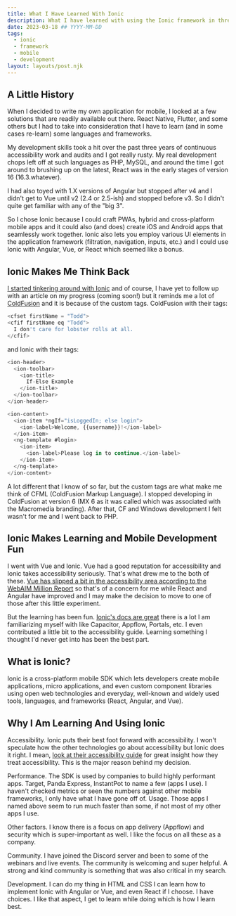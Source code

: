 ```yaml
---
title: What I Have Learned With Ionic
description: What I have learned with using the Ionic framework in three months.
date: 2023-03-18 ## YYYY-MM-DD
tags:
  - ionic
  - framework
  - mobile
  - development
layout: layouts/post.njk
---
```


## A Little History

When I decided to write my own application for mobile, I looked at a few solutions that are readily available out there. React Native, Flutter, and some others but I had to take into consideration that I have to learn (and in some cases re-learn) some languages and frameworks.

My development skills took a hit over the past three years of continuous accessibility work and audits and I got really rusty. My real development chops left off at such languages as PHP, MySQL, and around the time I got around to brushing up on the latest, React was in the early stages of version 16 (16.3.whatever).

I had also toyed with 1.X versions of Angular but stopped after v4 and I didn't get to Vue until v2 (2.4 or 2.5-ish) and stopped before v3. So I didn't quite get familiar with any of the "big 3".

So I chose Ionic because I could craft PWAs, hybrid and cross-platform mobile apps and it could also (and does) create iOS and Android apps that seamlessly work together. Ionic also lets you employ various UI elements in the application framework (filtration, navigation, inputs, etc.) and I could use Ionic with Angular, Vue, or React which seemed like a bonus.

## Ionic Makes Me Think Back

[I started tinkering around with Ionic](https://toddl.dev/posts/ionic-and-vue-part-one/) and of course, I have yet to follow up with an article on my progress (coming soon!) but it reminds me a lot of [ColdFusion](https://coldfusion.adobe.com/) and it is because of the custom tags. ColdFusion with their tags:

```js
<cfset firstName = "Todd">
<cfif firstName eq "Todd">
  I don't care for lobster rolls at all.
</cfif>
```

and Ionic with their tags:

```js
<ion-header>
  <ion-toolbar>
    <ion-title>
      If-Else Example
    </ion-title>
  </ion-toolbar>
</ion-header>

<ion-content>
  <ion-item *ngIf="isLoggedIn; else login">
    <ion-label>Welcome, {{username}}!</ion-label>
  </ion-item>
  <ng-template #login>
    <ion-item>
      <ion-label>Please log in to continue.</ion-label>
    </ion-item>
  </ng-template>
</ion-content>
```

A lot different that I know of so far, but the custom tags are what make me think of CFML (ColdFusion Markup Language). I stopped developing in ColdFusion at version 6 (MX 6 as it was called which was associated with the Macromedia branding). After that, CF and Windows development I felt wasn't for me and I went back to PHP.

## Ionic Makes Learning and Mobile Development Fun

I went with Vue and Ionic. Vue had a good reputation for accessibility and Ionic takes accessibility seriously. That's what drew me to the both of these. [Vue has slipped a bit in the accessibility area according to the WebAIM Million Report](https://webaim.org/projects/million/#frameworks) so that's of a concern for me while React and Angular have improved and I may make the decision to move to one of those after this little experiment.

But the learning has been fun. [Ionic's docs are great](https://ionic.io/docs) there is a lot I am familiarizing myself with like Capacitor, Appflow, Portals, etc. I even contributed a little bit to the accessibility guide. Learning something I thought I'd never get into has been the best part.

## What is Ionic?

Ionic is a cross-platform mobile SDK which lets developers create mobile applications, micro applications, and even custom component libraries using open web technologies and everyday, well-known and widely used tools, languages, and frameworks (React, Angular, and Vue).

## Why I Am Learning And Using Ionic

Accessibility. Ionic puts their best foot forward with accessibility. I won't speculate how the other technologies go about accessibility but Ionic does it right. I mean, [look at their accessibility guide](https://ionic.io/docs/accessibility) for great insight how they treat accessibility. This is the major reason behind my decision.

Performance. The SDK is used by companies to build highly performant apps. Target, Panda Express, InstantPot to name a few (apps I use). I haven't checked metrics or seen the numbers against other mobile frameworks, I only have what I have gone off of. Usage. Those apps I named above seem to run much faster than some, if not most of my other apps I use.

Other factors. I know there is a focus on app delivery (Appflow) and security which is super-important as well. I like the focus on all these as a company.

Community. I have joined the Discord server and been to some of the webinars and live events. The community is welcoming and super helpful. A strong and kind community is something that was also critical in my search.

Development. I can do my thing in HTML and CSS I can learn how to implement Ionic with Angular or Vue, and even React if I choose. I have choices. I like that aspect, I get to learn while doing which is how I learn best.
